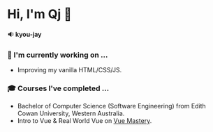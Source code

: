 # Hi, I'm Qj 👋
#### 🔉 kyou-jay

### 🚧 I'm currently working on ...
- Improving my vanilla HTML/CSS/JS.

### 🎓 Courses I've completed ...
- Bachelor of Computer Science (Software Engineering) from Edith Cowan University, Western Australia.
- Intro to Vue & Real World Vue on [Vue Mastery](https://www.vuemastery.com/courses-path/beginner/).
